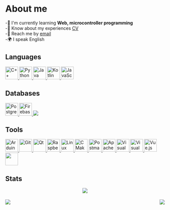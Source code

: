 # About me
-🧠 I'm currently learning **Web, microcontroller programming**  
-📝 Know about my experiences [CV](cv-link)  
-📮 Reach me by [email](mailto:tikhonkananchuk@gmail.com)  
-🌍 I speak English  


<div id="socials" style="text-align: left;">

  

<div>

<h2>Languages</h2>



<a href="cplus-url">
<img src="https://cdn.jsdelivr.net/gh/devicons/devicon/icons/cplusplus/cplusplus-original.svg" title="C++" width="40" height="40" />
</a>

<a href="python-url">
<img src="https://cdn.jsdelivr.net/gh/devicons/devicon/icons/python/python-original.svg" title="Python" width="40" height="40" />
</a>

<a href="java-url">
<img src="https://cdn.jsdelivr.net/gh/devicons/devicon/icons/java/java-original.svg" title="Java" width="40" height="40" />
</a>


<a href="kotlin-url">
  <img src="https://cdn.jsdelivr.net/gh/devicons/devicon/icons/kotlin/kotlin-original.svg" title="Kotlin" width="40" height="40" />
</a>
<a href="javascript-url">
<img src="https://cdn.jsdelivr.net/gh/devicons/devicon/icons/javascript/javascript-original.svg" title="JavaScript" width="40" height="40" />
</a>

</div>
<div>
<h2>Databases</h2>
<a href="postgres-url">
<img src="https://cdn.jsdelivr.net/gh/devicons/devicon/icons/postgresql/postgresql-original.svg" title="PostgreSQL" width="40" height="40" />
</a>
<a href="firebase-url">
  <img src="https://cdn.jsdelivr.net/gh/devicons/devicon/icons/firebase/firebase-plain.svg" title="Firebase" width="40" height="40" />
</a>
<a href="c-url">
<img src="https://img.shields.io/badge/C-blue?style=for-the-badge&logoColor=white"  />
</a>


</div>

<div>


<h2>Tools</h2>

<a href="arduino-url">
<img src="https://cdn.jsdelivr.net/gh/devicons/devicon/icons/arduino/arduino-original.svg" title="Arduino" width="40" height="40" />
</a>

<a href="git-url">
<img src="https://cdn.jsdelivr.net/gh/devicons/devicon/icons/git/git-original.svg" title="Git" width="40" height="40" />
</a>

<a href="qt-url">
<img src="https://cdn.jsdelivr.net/gh/devicons/devicon/icons/qt/qt-original.svg" title="Qt" width="40" height="40" />
</a>

<a href="raspberrypi-url">
<img src="https://cdn.jsdelivr.net/gh/devicons/devicon/icons/raspberrypi/raspberrypi-original.svg" title="Raspberry Pi" width="40" height="40" />
</a>

<a href="linux-url">
<img src="https://cdn.jsdelivr.net/gh/devicons/devicon/icons/linux/linux-original.svg" title="Linux" width="40" height="40" />
</a>

<a href="cmake-url">
<img src="https://cdn.jsdelivr.net/gh/devicons/devicon/icons/cmake/cmake-original.svg" title="CMake" width="40" height="40" />
</a>

<a href="postman-url">
<img src="https://cdn.jsdelivr.net/gh/devicons/devicon@latest/icons/postman/postman-original.svg" title="Postman" width="40" height="40" />
</a>

<a href="apache-kafka-url">
<img src="https://cdn.jsdelivr.net/gh/devicons/devicon@latest/icons/apachekafka/apachekafka-original.svg" title="Apache kafka" width="40" height="40"/>         
</a>



<a href="vscode-url">
<img src="https://cdn.jsdelivr.net/gh/devicons/devicon/icons/vscode/vscode-original.svg" title="Visual Studio Code" width="40" height="40" />
</a>

<a href="visual-studio-url">
<img src="https://cdn.jsdelivr.net/gh/devicons/devicon/icons/visualstudio/visualstudio-plain.svg" title="Visual Studio" width="40" height="40" />
</a>

<a href="vue-url">
<img src="https://cdn.jsdelivr.net/gh/devicons/devicon/icons/vuejs/vuejs-original.svg" title="Vue.js" width="40" height="40" />
</a>

<a href="fastapi-url">
<img src="https://cdn.jsdelivr.net/gh/devicons/devicon@latest/icons/fastapi/fastapi-original.svg" width="40" height="40" />
</a>

</div>
</div>

<h2>Stats</h2>

<div id="stat" style="text-align: center;">

<img src="https://github-profile-summary-cards.vercel.app/api/cards/profile-details?username=Tikhon100&theme=github_dark" />

<div style="display: flex; justify-content: space-between; margin-top: 20px;">

<img src="https://github-profile-summary-cards.vercel.app/api/cards/most-commit-language?username=Tikhon100&theme=github_dark" />

<img src="https://github-profile-summary-cards.vercel.app/api/cards/stats?username=Tikhon100&theme=github_dark" style="margin-left: 200px;" />

</div>

</div>
